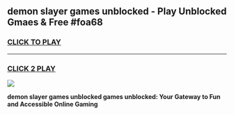 
## demon slayer games unblocked - Play Unblocked Gmaes & Free #foa68
<h3>
<a href="https://premium.freeplayer.one?title=demon_slayer_games_unblocked&ref=01M">CLICK TO PLAY</a></h3>
<hr>

<h3>
<a href="https://premium.freeplayer.one?title=demon_slayer_games_unblocked&ref=01M">CLICK 2 PLAY</a>
  
</h3>

<a href="https://premium.freeplayer.one?title=demon_slayer_games_unblocked&ref=01M"><img src="https://clearcache.store/games.png"></a>


**demon slayer games unblocked games unblocked: Your Gateway to Fun and Accessible Online Gaming**
